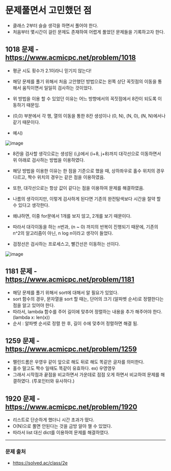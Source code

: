 # 문제풀면서 고민했던 점

* 클래스 2부터 슬슬 생각을 하면서 풀어야 한다.
* 처음부터 몇시간이 걸린 문제도 존재하여 어렵게 풀었던 문제들을 기록하고자 한다.

## 1018 문제 - https://www.acmicpc.net/problem/1018
* 평균 시도 횟수가 2.1이라니 믿기지 않는다!
* 해당 문제를 풀기 위해서 처음 고안했던 방법으로는 왼쪽 상단 꼭짓점의 이동을 통해서 움직이면서 일일히 검사하는 것이었다.
* 위 방법을 이용 할 수 있었던 이유는 어느 방향에서의 꼭짓점에서 8칸이 되도록 이동하기 때문임.
* (0,0) 부분에서 각 행, 열의 이동을 통한 8칸 생성이나 (0, N), (N, 0), (N, N)에서나 같기 때문이다.

* 예시)

![image](https://user-images.githubusercontent.com/55529455/183272121-3fc00709-5791-478e-ae7c-0d16714bc8a3.png)


* 8칸을 검사할 생각으로는 생성된 (i,j)에서 (i+8, j+8)까지 대각선으로 이동하면서 위 아래로 검사하는 방법을 이용하였다.
* 해당 방법을 이용한 이유는 한 점을 기준으로 했을 때, 상하좌우로 홀수 위치의 경우 다르고, 짝수 위치의 경우는 같은 점을 이용하였음.
* 또한, 대각선으로는 항상 값이 같다는 점을 이용하여 문제를 해결하였음.
* 나름의 생각이지만, 이렇게 검사하게 된다면 기존의 완전탐색보다 시간을 절약 할 수 있다고 생각한다.
* 왜냐하면, 이중 for문에서 1개를 보지 않고, 2개를 보기 때문이다.
* 따라서 대각이동을 하는 n번과, (n ~ 0) 까지의 반복이 진행되기 때문에, 기존의 n^2의 알고리즘이 아닌, n log n이라고 생각이 들었다.

* 검정선은 검사하는 프로세스고, 빨간선은 이동하는 선이다.

![image](https://user-images.githubusercontent.com/55529455/183272210-658e1fd9-5e4e-47ab-88aa-fb2d478c5daa.png)

## 1181 문제 - https://www.acmicpc.net/problem/1181
* 해당 문제를 풀기 위해서 sort에 대해서 알 필요가 있었다.
* sort 함수의 경우, 문자열을 sort 할 때는, 단어의 크기 (알파벳 순서)로 정렬한다는 점을 알고 있어야 한다.
* 따라서, lambda 함수를 주어 길이에 맞추어 정렬하는 내용을 추가 해주어야 한다. (lambda x: len(x))
* 순서 : 알파벳 순서로 정렬 한 후, 길이 수에 맞추어 정렬하면 해결 됨.

## 1259 문제 - https://www.acmicpc.net/problem/1259
* 팰린드롬은 우영우 같이 앞으로 해도 뒤로 해도 똑같은 글자를 의미한다.
* 홀수 말고도 짝수 일때도 똑같이 유효하다. ex) 우영영우
* 그래서 시작점과 끝점을 비교하면서 가운데로 점점 오게 하면서 비교하여 문제를 해결하였다. (투포인터와 유사하다.)

## 1920 문제 - https://www.acmicpc.net/problem/1920
* 리스트로 단순하게 했더니 시간 초과가 떴다.
* O(N)으로 풀면 안된다는 것을 금방 알아 챌 수 있었다.
* 따라서 list 대신 dict를 이용하여 문제를 해결하였다.

---
### 문제 출처
* https://solved.ac/class/2e
